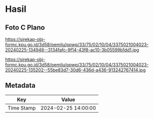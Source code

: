 # Hasil

## Foto C Plano

https://sirekap-obj-formc.kpu.go.id/3d58/pemilu/ppwp/33/75/02/10/04/3375021004023-20240225-134948--3134fafc-9f14-43f8-ac10-3b05599b1dd1.jpg

https://sirekap-obj-formc.kpu.go.id/3d58/pemilu/ppwp/33/75/02/10/04/3375021004023-20240225-135202--55be83d7-30d6-436d-a436-913242767414.jpg


## Metadata

| Key        | Value               |
| ---------- | ------------------- |
| Time Stamp | 2024-02-25 14:00:00 |



